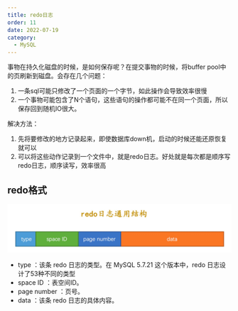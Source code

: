 ```yaml
---
title: redo日志
order: 11
date: 2022-07-19
category:
  - MySQL
---
```


事物在持久化磁盘的时候，是如何保存呢？在提交事物的时候，将buffer pool中的页刷新到磁盘。会存在几个问题：

1. 一条sql可能只修改了一个页面的一个字节，如此操作会导致效率很慢
2. 一个事物可能包含了N个语句，这些语句的操作都可能不在同一个页面，所以保存回到随机IO很大。

解决方法：

1. 先将要修改的地方记录起来，即使数据库down机，启动的时候还能还原恢复就可以
2. 可以将这些动作记录到一个文件中，就是redo日志。好处就是每次都是顺序写redo日志，顺序读写，效率很高

## redo格式

![redo](assets/redo.jpg)

- type ：该条 redo 日志的类型。在 MySQL 5.7.21 这个版本中，redo 日志设计了53种不同的类型
- space ID ：表空间ID。
- page number ：页号。
- data ：该条 redo 日志的具体内容。